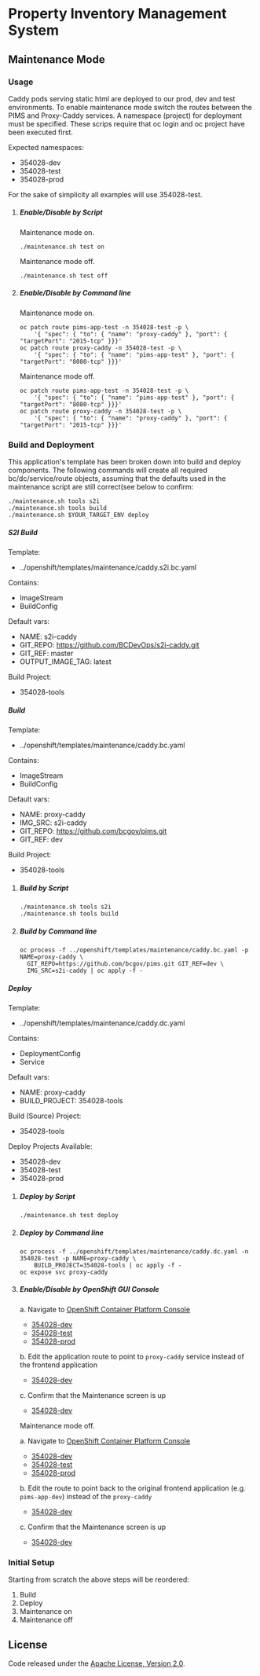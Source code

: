 # Property Inventory Management System

## Maintenance Mode

### Usage

Caddy pods serving static html are deployed to our prod, dev and test environments. To enable maintenance mode switch the routes between the PIMS and Proxy-Caddy services. A namespace (project) for deployment must be specified. These scrips require that oc login and oc project have been executed first.

Expected namespaces:

- 354028-dev
- 354028-test
- 354028-prod

For the sake of simplicity all examples will use 354028-test.

1. ##### Enable/Disable by Script

   Maintenance mode on.

   ```
   ./maintenance.sh test on
   ```

   Maintenance mode off.

   ```
   ./maintenance.sh test off
   ```

2. ##### Enable/Disable by Command line

   Maintenance mode on.

   ```
   oc patch route pims-app-test -n 354028-test -p \
       '{ "spec": { "to": { "name": "proxy-caddy" }, "port": { "targetPort": "2015-tcp" }}}'
   oc patch route proxy-caddy -n 354028-test -p \
       '{ "spec": { "to": { "name": "pims-app-test" }, "port": { "targetPort": "8080-tcp" }}}'
   ```

   Maintenance mode off.

   ```
   oc patch route pims-app-test -n 354028-test -p \
       '{ "spec": { "to": { "name": "pims-app-test" }, "port": { "targetPort": "8080-tcp" }}}'
   oc patch route proxy-caddy -n 354028-test -p \
       '{ "spec": { "to": { "name": "proxy-caddy" }, "port": { "targetPort": "2015-tcp" }}}'
   ```

### Build and Deployment

This application's template has been broken down into build and deploy components. The following commands will create all required bc/dc/service/route objects, assuming that the defaults used in the maintenance script are still correct(see below to confirm:

```
./maintenance.sh tools s2i
./maintenance.sh tools build
./maintenance.sh $YOUR_TARGET_ENV deploy
```

##### S2I Build

Template:

- ../openshift/templates/maintenance/caddy.s2i.bc.yaml

Contains:

- ImageStream
- BuildConfig

Default vars:

- NAME: s2i-caddy
- GIT_REPO: https://github.com/BCDevOps/s2i-caddy.git
- GIT_REF: master
- OUTPUT_IMAGE_TAG: latest

Build Project:

- 354028-tools

##### Build

Template:

- ../openshift/templates/maintenance/caddy.bc.yaml

Contains:

- ImageStream
- BuildConfig

Default vars:

- NAME: proxy-caddy
- IMG_SRC: s2i-caddy
- GIT_REPO: https://github.com/bcgov/pims.git
- GIT_REF: dev

Build Project:

- 354028-tools

1. ##### Build by Script

   ```
   ./maintenance.sh tools s2i
   ./maintenance.sh tools build
   ```

2. ##### Build by Command line

   ```
   oc process -f ../openshift/templates/maintenance/caddy.bc.yaml -p NAME=proxy-caddy \
     GIT_REPO=https://github.com/bcgov/pims.git GIT_REF=dev \
     IMG_SRC=s2i-caddy | oc apply -f -

   ```

##### Deploy

Template:

- ../openshift/templates/maintenance/caddy.dc.yaml

Contains:

- DeploymentConfig
- Service

Default vars:

- NAME: proxy-caddy
- BUILD_PROJECT: 354028-tools

Build (Source) Project:

- 354028-tools

Deploy Projects Available:

- 354028-dev
- 354028-test
- 354028-prod

1. ##### Deploy by Script

   ```
   ./maintenance.sh test deploy
   ```

2. ##### Deploy by Command line

   ```
   oc process -f ../openshift/templates/maintenance/caddy.dc.yaml -n 354028-test -p NAME=proxy-caddy \
       BUILD_PROJECT=354028-tools | oc apply -f -
   oc expose svc proxy-caddy
   ```

3. ##### Enable/Disable by OpenShift GUI Console

   a. Navigate to [OpenShift Container Platform Console](https://console.apps.silver.devops.gov.bc.ca/)

   - [354028-dev](https://console.apps.silver.devops.gov.bc.ca/k8s/ns/354028-dev/routes/proxy-caddy)
   - [354028-test](https://console.apps.silver.devops.gov.bc.ca/k8s/ns/354028-test/routes/proxy-caddy)
   - [354028-prod](https://console.apps.silver.devops.gov.bc.ca/k8s/ns/354028-prod/routes/proxy-caddy)

   b. Edit the application route to point to `proxy-caddy` service instead of the frontend application

   - [354028-dev](https://console.apps.silver.devops.gov.bc.ca/k8s/ns/354028-dev/routes/pims-app-dev)

   c. Confirm that the Maintenance screen is up

   - [354028-dev](https://pims-dev.apps.silver.devops.gov.bc.ca)

   Maintenance mode off.

   a. Navigate to [OpenShift Container Platform Console](https://console.apps.silver.devops.gov.bc.ca/)

   - [354028-dev](https://console.apps.silver.devops.gov.bc.ca/k8s/ns/354028-dev/routes/proxy-caddy)
   - [354028-test](https://console.apps.silver.devops.gov.bc.ca/k8s/ns/354028-test/routes/proxy-caddy)
   - [354028-prod](https://console.apps.silver.devops.gov.bc.ca/k8s/ns/354028-prod/routes/proxy-caddy)

   b. Edit the route to point back to the original frontend application (e.g. `pims-app-dev`) instead of the `proxy-caddy`

   - [354028-dev](https://console.apps.silver.devops.gov.bc.ca/k8s/ns/354028-dev/routes/pims-app-dev)

   c. Confirm that the Maintenance screen is up

   - [354028-dev](https://pims-dev.apps.silver.devops.gov.bc.ca)

### Initial Setup

Starting from scratch the above steps will be reordered:

1. Build
2. Deploy
3. Maintenance on
4. Maintenance off

## License

Code released under the [Apache License, Version 2.0](https://github.com/bcgov/pims/blob/master/LICENSE).
